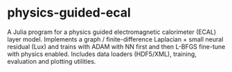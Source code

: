 # physics-guided-ecal
A Julia program for a physics guided electromagnetic calorimeter (ECAL) layer model. Implements a graph / finite-difference Laplacian + small neural residual (Lux) and trains with ADAM with NN first and then L-BFGS fine-tune with physics enabled. Includes data loaders (HDF5/XML), training, evaluation and plotting utilities.
